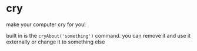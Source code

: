 # cry
make your computer cry for you!

built in is the `cryAbout('something')` command. you can remove it and use it externally or change it to something else
